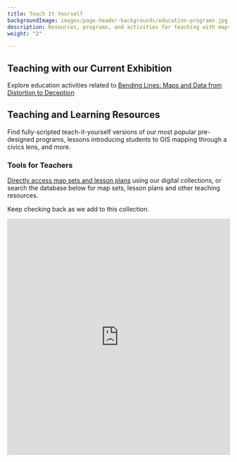 ```yaml
---
title: Teach It Yourself
backgroundImage: images/page-header-backgrounds/education-programs.jpg
description: Resources, programs, and activities for teaching with maps
weight: "2"

---
```

## Teaching with our Current Exhibition

Explore education activities related to [Bending Lines: Maps and Data from Distortion to Deception](https://www.leventhalmap.org/digital-exhibitions/bending-lines/education-activities/ "Bending Lines: Maps and Data from Distortion to Deception")

## Teaching and Learning Resources

Find fully-scripted teach-it-yourself versions of our most popular pre-designed programs, lessons introducing students to GIS mapping through a civics lens, and more.

### Tools for Teachers

[Directly access map sets and lesson plans](https://collections.leventhalmap.org/educators) using our digital collections, or search the database below for map sets, lesson plans and other teaching resources.

Keep checking back as we add to this collection.

<iframe class="airtable-embed" src="https://airtable.com/embed/shrUVzlo5NEbjYUss?backgroundColor=blue&viewControls=on" frameborder="0" onmousewheel="" width="100%" height="533" style="background: transparent; border: 1px solid #ccc;"></iframe>